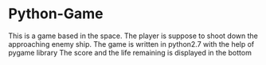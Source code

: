 # Python-Game
This is a game based in the space. 
The player is suppose to shoot down the approaching enemy ship.
The game is written in python2.7 with the help of pygame library
The score and the life remaining is displayed in the bottom
